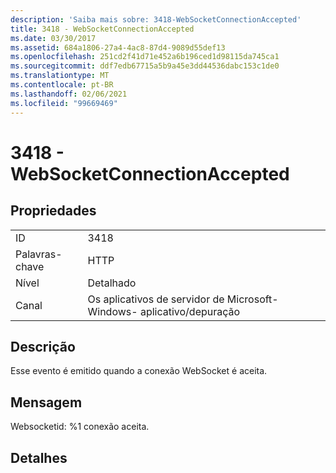 ```yaml
---
description: 'Saiba mais sobre: 3418-WebSocketConnectionAccepted'
title: 3418 - WebSocketConnectionAccepted
ms.date: 03/30/2017
ms.assetid: 684a1806-27a4-4ac8-87d4-9089d55def13
ms.openlocfilehash: 251cd2f41d71e452a6b196ced1d98115da745ca1
ms.sourcegitcommit: ddf7edb67715a5b9a45e3dd44536dabc153c1de0
ms.translationtype: MT
ms.contentlocale: pt-BR
ms.lasthandoff: 02/06/2021
ms.locfileid: "99669469"
---
```

# <a name="3418---websocketconnectionaccepted"></a>3418 - WebSocketConnectionAccepted

## <a name="properties"></a>Propriedades  
  
|||  
|-|-|  
|ID|3418|  
|Palavras-chave|HTTP|  
|Nível|Detalhado|  
|Canal|Os aplicativos de servidor de Microsoft-Windows- aplicativo/depuração|  
  
## <a name="description"></a>Descrição  

 Esse evento é emitido quando a conexão WebSocket é aceita.  
  
## <a name="message"></a>Mensagem  

 Websocketid: %1 conexão aceita.  
  
## <a name="details"></a>Detalhes
